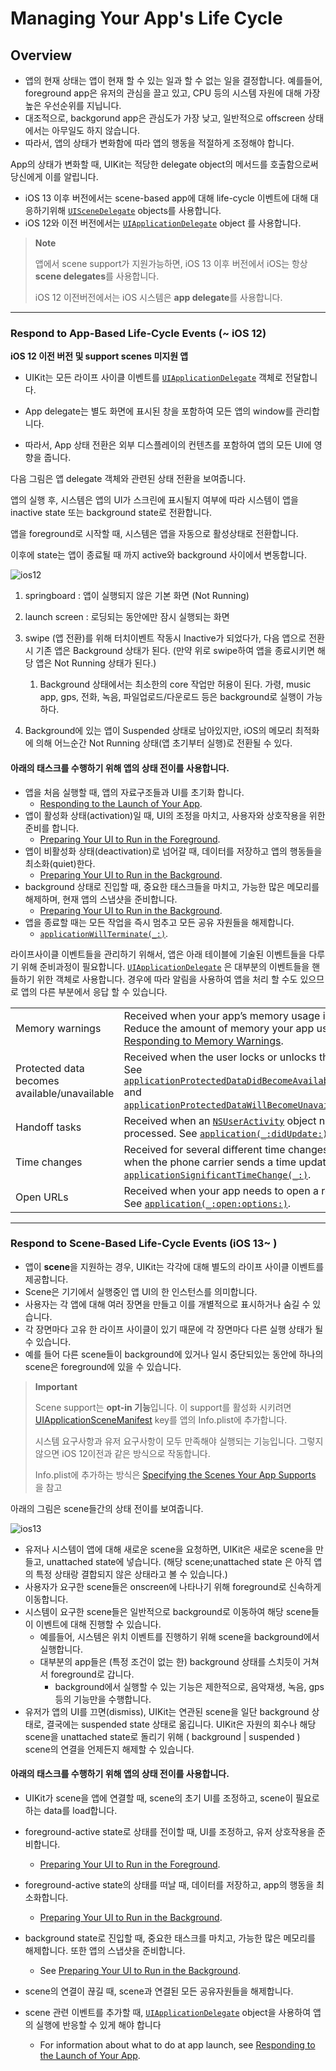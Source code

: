 # Managing Your App's Life Cycle



## Overview

- 앱의 현재 상태는 앱이 현재 할 수 있는 일과 할 수 없는 일을 결정합니다. 예를들어, foreground app은 유저의 관심을 끌고 있고, CPU 등의 시스템 자원에 대해 가장 높은 우선순위를 지닙니다. 
- 대조적으로, backgorund app은 관심도가 가장 낮고, 일반적으로 offscreen 상태에서는 아무일도 하지 않습니다. 
- 따라서, 앱의 상태가 변화함에 따라 앱의 행동을 적절하게 조정해야 합니다.



App의 상태가 변화할 때, UIKit는 적당한 delegate object의 메서드를 호출함으로써 당신에게 이를 알립니다.

- iOS 13 이후 버전에서는 scene-based app에 대해 life-cycle 이벤트에 대해 대응하기위해  [`UISceneDelegate`](https://developer.apple.com/documentation/uikit/uiscenedelegate) objects를 사용합니다.
- iOS 12와 이전 버전에서는 [`UIApplicationDelegate`](https://developer.apple.com/documentation/uikit/uiapplicationdelegate) object 를 사용합니다.

> **Note**
>
> 앱에서 scene support가 지원가능하면, iOS 13 이후 버전에서  iOS는 항상 **scene delegates**를 사용합니다. 
>
> iOS 12 이전버전에서는 iOS 시스템은 **app delegate**를 사용합니다.



----

### Respond to App-Based Life-Cycle Events (~ iOS 12)

**iOS 12 이전 버전 및 support scenes 미지원 앱**

- UIKit는 모든 라이프 사이클 이벤트를 [`UIApplicationDelegate`](https://developer.apple.com/documentation/uikit/uiapplicationdelegate) 객체로 전달합니다. 

- App delegate는 별도 화면에 표시된 창을 포함하여 모든 앱의 window를 관리합니다. 
- 따라서, App 상태 전환은 외부 디스플레이의 컨텐츠를 포함하여 앱의 모든 UI에 영향을 줍니다.



다음 그림은 앱 delegate 객체와 관련된 상태 전환을 보여줍니다.

앱의 실행 후, 시스템은 앱의 UI가 스크린에 표시될지 여부에 따라 시스템이 앱을 inactive state 또는 background state로 전환합니다.

앱을 foreground로 시작할 때, 시스템은 앱을 자동으로 활성상태로 전환합니다.

이후에 state는 앱이 종료될 때 까지 active와 background 사이에서 변동합니다.

![ios12](../images/ios12LifeCycle.png)

1. springboard : 앱이 실행되지 않은 기본 화면 (Not Running)

2. launch screen : 로딩되는 동안에만 잠시 실행되는 화면
3. swipe (앱 전환)를 위해 터치이벤트 작동시 Inactive가 되었다가, 다음 앱으로 전환시 기존 앱은 Background 상태가 된다. (만약 위로 swipe하여 앱을 종료시키면 해당 앱은 Not Running 상태가 된다.)
   1. Background 상태에서는 최소한의 core 작업만 허용이 된다. 가령, music app, gps, 전화, 녹음, 파일업로드/다운로드 등은 background로 실행이 가능하다.
4. Background에 있는 앱이 Suspended 상태로 남아있지만, iOS의 메모리 최적화에 의해 어느순간 Not Running 상태(앱 초기부터 실행)로 전환될 수 있다.



#### 아래의 태스크를 수행하기 위해 앱의 상태 전이를 사용합니다.

- 앱을 처음 실행할 때, 앱의 자료구조들과 UI를 초기화 합니다.  
  - [Responding to the Launch of Your App](https://developer.apple.com/documentation/uikit/app_and_scenes/responding_to_the_launch_of_your_app).
- 앱이 활성화 상태(activation)일 때, UI의 조정을 마치고, 사용자와 상호작용을 위한 준비를 합니다.
  -  [Preparing Your UI to Run in the Foreground](https://developer.apple.com/documentation/uikit/app_and_scenes/preparing_your_ui_to_run_in_the_foreground).
- 앱이 비활성화 상태(deactivation)로 넘어갈 때, 데이터를 저장하고 앱의 행동들을 최소화(quiet)한다.
  -  [Preparing Your UI to Run in the Background](https://developer.apple.com/documentation/uikit/app_and_scenes/preparing_your_ui_to_run_in_the_background).
- background 상태로 진입할 때, 중요한 태스크들을 마치고, 가능한 많은 메모리를 해제하며, 현재 앱의 스냅샷을 준비합니다.
  -  [Preparing Your UI to Run in the Background](https://developer.apple.com/documentation/uikit/app_and_scenes/preparing_your_ui_to_run_in_the_background).
- 앱을 종료할 때는 모든 작업을 즉시 멈추고 모든 공유 자원들을 해제합니다.
  -  [`applicationWillTerminate(_:)`](https://developer.apple.com/documentation/uikit/uiapplicationdelegate/1623111-applicationwillterminate).



라이프사이클 이벤트들을 관리하기 위해서, 앱은 아래 테이블에 기술된 이벤트들을 다루기 위해 준비과정이 필요합니다. [`UIApplicationDelegate`](https://developer.apple.com/documentation/uikit/uiapplicationdelegate) 은 대부분의 이벤트들을 핸들하기 위한 객체로 사용합니다. 경우에 따라 알림을 사용하여 앱을 처리 할 수도 있으므로 앱의 다른 부분에서 응답 할 수 있습니다.



|                                              |                                                              |
| -------------------------------------------- | ------------------------------------------------------------ |
| Memory warnings                              | Received when your app’s memory usage is too high. Reduce the amount of memory your app uses; see [Responding to Memory Warnings](https://developer.apple.com/documentation/uikit/app_and_scenes/managing_your_app_s_life_cycle/responding_to_memory_warnings). |
| Protected data becomes available/unavailable | Received when the user locks or unlocks their device. See [`applicationProtectedDataDidBecomeAvailable(_:)`](https://developer.apple.com/documentation/uikit/uiapplicationdelegate/1623044-applicationprotecteddatadidbecom) and [`applicationProtectedDataWillBecomeUnavailable(_:)`](https://developer.apple.com/documentation/uikit/uiapplicationdelegate/1623019-applicationprotecteddatawillbeco). |
| Handoff tasks                                | Received when an [`NSUserActivity`](https://developer.apple.com/documentation/foundation/nsuseractivity) object needs to be processed. See [`application(_:didUpdate:)`](https://developer.apple.com/documentation/uikit/uiapplicationdelegate/1622963-application). |
| Time changes                                 | Received for several different time changes, such as when the phone carrier sends a time update. See [`applicationSignificantTimeChange(_:)`](https://developer.apple.com/documentation/uikit/uiapplicationdelegate/1622992-applicationsignificanttimechange). |
| Open URLs                                    | Received when your app needs to open a resource. See [`application(_:open:options:)`](https://developer.apple.com/documentation/uikit/uiapplicationdelegate/1623112-application). |





----

### Respond to Scene-Based Life-Cycle Events (iOS 13~ )

- 앱이 **scene**을 지원하는 경우, UIKit는 각각에 대해 별도의 라이프 사이클 이벤트를 제공합니다. 
- Scene은 기기에서 실행중인 앱 UI의 한 인스턴스를 의미합니다.
- 사용자는 각 앱에 대해 여러 장면을 만들고 이를 개별적으로 표시하거나 숨길 수 있습니다. 
- 각 장면마다 고유 한 라이프 사이클이 있기 때문에 각 장면마다 다른 실행 상태가 될 수 있습니다. 
- 예를 들어 다른 scene들이 background에 있거나 일시 중단되있는 동안에 하나의 scene은 foreground에 있을 수 있습니다. 

> **Important**
>
> Scene support는 **opt-in 기능**입니다. 이 support를 활성화 시키려면 [UIApplicationSceneManifest](https://developer.apple.com/documentation/bundleresources/information_property_list/uiapplicationscenemanifest) key를 앱의 Info.plist에 추가합니다. 
>
> 시스템 요구사항과 유저 요구사항이 모두 만족해야 실행되는 기능입니다. 그렇지 않으면 iOS 12이전과 같은 방식으로 작동합니다.
>
> Info.plist에 추가하는 방식은 [Specifying the Scenes Your App Supports](https://developer.apple.com/documentation/uikit/app_and_scenes/specifying_the_scenes_your_app_supports) 을 참고



아래의 그림은 scene들간의 상태 전이를 보여줍니다.

![ios13](../images/ios13SceneSupport.png)

- 유저나 시스템이 앱에 대해 새로운 scene을 요청하면, UIKit은 새로운 scene을 만들고, unattached state에 넣습니다. (해당 scene;unattached state 은 아직 앱의 특정 상태랑 결합되지 않은 상태라고 볼 수 있습니다.)
- 사용자가 요구한 scene들은 onscreen에 나타나기 위해 foreground로 신속하게 이동합니다. 
- 시스템이 요구한 scene들은 일반적으로 background로 이동하여 해당 scene들이 이벤트에 대해 진행할 수 있습니다. 
  - 예를들어, 시스템은 위치 이벤트를 진행하기 위해 scene을 background에서 실행합니다. 
  - 대부분의 app들은 (특정 조건이 없는 한) background 상태를 스치듯이 거쳐서 foreground로 갑니다.
    - background에서 실행할 수 있는 기능은 제한적으로, 음악재생, 녹음, gps 등의 기능만을 수행합니다.
- 유저가 앱의 UI를 끄면(dismiss), UIKit는 연관된 scene을 일단 background 상태로, 결국에는 suspended state 상태로 옮깁니다. UIKit은 자원의 회수나 해당 scene을 unattached state로 돌리기 위해 ( background | suspended ) scene의 연결을 언제든지 해제할 수 있습니다.



#### 아래의 태스크를 수행하기 위해 앱의 상태 전이를 사용합니다.

- UIKit가 scene을 앱에 연결할 때, scene의 초기 UI를 조정하고, scene이 필요로하는 data를 load합니다.

- foreground-active state로 상태를 전이할 때, UI를 조정하고, 유저 상호작용을 준비합니다.
  -  [Preparing Your UI to Run in the Foreground](https://developer.apple.com/documentation/uikit/app_and_scenes/preparing_your_ui_to_run_in_the_foreground).
- foreground-active state의 상태를 떠날 때, 데이터를 저장하고, app의 행동을 최소화합니다. 
  - [Preparing Your UI to Run in the Background](https://developer.apple.com/documentation/uikit/app_and_scenes/preparing_your_ui_to_run_in_the_background).
- background state로 진입할 때, 중요한 태스크를 마치고, 가능한 많은 메모리를 해제합니다. 또한 앱의 스냅샷을 준비합니다.
  - See [Preparing Your UI to Run in the Background](https://developer.apple.com/documentation/uikit/app_and_scenes/preparing_your_ui_to_run_in_the_background).
- scene의 연결이 끊길 때, scene과 연결된 모든 공유자원들을 해제합니다.
- scene 관련 이벤트를 추가할 때, [`UIApplicationDelegate`](https://developer.apple.com/documentation/uikit/uiapplicationdelegate) object을 사용하여 앱의 실행에 반응할 수 있게 해야 합니다
  -  For information about what to do at app launch, see [Responding to the Launch of Your App](https://developer.apple.com/documentation/uikit/app_and_scenes/responding_to_the_launch_of_your_app).